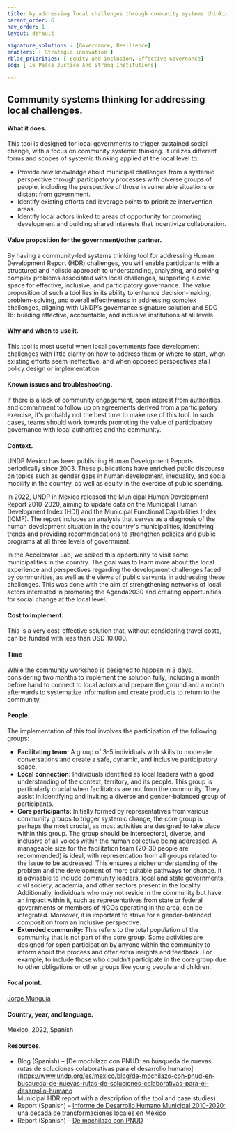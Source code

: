 ```yaml
---
title: by addressing local challenges through community systems thinking
parent_order: 6
nav_order: 1
layout: default

signature_solutions : [Governance, Resilience]
enablers: [ Strategic innovation ]
rblac_priorities: [ Equity and inclusion, Effective Governance]
sdg: [ 16 Peace Justice And Strong Institutions]

---
```

## Community systems thinking for addressing local challenges.

#### What it does. 
This tool is designed for local governments to trigger sustained social change, with a focus on community systemic thinking. It utilizes different forms and scopes of systemic thinking applied at the local level to:
- Provide new knowledge about municipal challenges from a systemic perspective through participatory processes with diverse groups of people, including the perspective of those in vulnerable situations or distant from government.  
- Identify existing efforts and leverage points to prioritize intervention areas.  
- Identify local actors linked to areas of opportunity for promoting development and building shared interests that incentivize collaboration.

#### Value proposition for the government/other partner.
By having a community-led systems thinking tool for addressing Human Development Report (HDR) challenges, you will enable participants with a structured and holistic approach to understanding, analyzing, and solving complex problems associated with local challenges, supporting a civic space for effective, inclusive, and participatory governance. The value proposition of such a tool lies in its ability to enhance decision-making, problem-solving, and overall effectiveness in addressing complex challenges, aligning with UNDP’s governance signature solution and SDG 16: building effective, accountable, and inclusive institutions at all levels.

#### Why and when to use it. 
This tool is most useful when local governments face development challenges with little clarity on how to address them or where to start, when existing efforts seem ineffective, and when opposed perspectives stall policy design or implementation.   

#### Known issues and troubleshooting. 
If there is a lack of community engagement, open interest from authorities, and commitment to follow up on agreements derived from a participatory exercise, it's probably not the best time to make use of this tool. In such cases, teams should work towards promoting the value of participatory governance with local authorities and the community. 

#### Context. 
UNDP Mexico has been publishing Human Development Reports periodically since 2003. These publications have enriched public discourse on topics such as gender gaps in human development, inequality, and social mobility in the country, as well as equity in the exercise of public spending.

In 2022, UNDP in Mexico released the Municipal Human Development Report 2010-2020, aiming to update data on the Municipal Human Development Index (HDI) and the Municipal Functional Capabilities Index (ICMF). The report includes an analysis that serves as a diagnosis of the human development situation in the country's municipalities, identifying trends and providing recommendations to strengthen policies and public programs at all three levels of government.

In the Accelerator Lab, we seized this opportunity to visit some municipalities in the country. The goal was to learn more about the local experience and perspectives regarding the development challenges faced by communities, as well as the views of public servants in addressing these challenges. This was done with the aim of strengthening networks of local actors interested in promoting the Agenda2030 and creating opportunities for social change at the local level.

#### Cost to implement. 
This is a very cost-effective solution that, without considering travel costs, can be funded with less than USD 10.000.

#### Time
While the community workshop is designed to happen in 3 days, considering two months to implement the solution fully, including a month before hand to connect to local actors and prepare the ground and a month afterwards to systematize information and create products to return to the community. 

#### People. 
The implementation of this tool involves the participation of the following groups:
- **Facilitating team:** A group of 3-5 individuals with skills to moderate conversations and create a safe, dynamic, and inclusive participatory space.
- **Local connection:** Individuals identified as local leaders with a good understanding of the context, territory, and its people. This group is particularly crucial when facilitators are not from the community. They assist in identifying and inviting a diverse and gender-balanced group of participants.
- **Core participants:** Initially formed by representatives from various community groups to trigger systemic change, the core group is perhaps the most crucial, as most activities are designed to take place within this group. The group should be intersectoral, diverse, and inclusive of all voices within the human collective being addressed. A manageable size for the facilitation team (20-30 people are recommended) is ideal, with representation from all groups related to the issue to be addressed. This ensures a richer understanding of the problem and the development of more suitable pathways for change. It is advisable to include community leaders, local and state governments, civil society, academia, and other sectors present in the locality. Additionally, individuals who may not reside in the community but have an impact within it, such as representatives from state or federal governments or members of NGOs operating in the area, can be integrated. Moreover, it is important to strive for a gender-balanced composition from an inclusive perspective.
- **Extended community:** This refers to the total population of the community that is not part of the core group. Some activities are designed for open participation by anyone within the community to inform about the process and offer extra insights and feedback. For example, to include those who couldn’t participate in the core group due to other obligations or other groups like young people and children.

#### Focal point. 
[Jorge Munguia](https://undp-accelerator-labs.github.io/Innovation-Toolkit-for-UNDP-Signature-Solutions/contributors/Jorge%20Munguia.html)

#### Country, year, and language. 
Mexico, 2022, Spanish

#### Resources. 
- Blog (Spanish) – [De mochilazo con PNUD: en búsqueda de nuevas rutas de soluciones colaborativas para el desarrollo humano](https://www.undp.org/es/mexico/blog/de-mochilazo-con-pnud-en-busqueda-de-nuevas-rutas-de-soluciones-colaborativas-para-el-desarrollo-humano  
Municipal HDR report with a description of the tool and case studies)
- Report (Spanish) – [Informe de Desarrollo Humano Municipal 2010-2020: una década de transformaciones locales en México](https://www.undp.org/es/mexico/publicaciones/informe-de-desarrollo-humano-municipal-2010-2020-una-decada-de-transformaciones-locales-en-mexico-0) 
- Report (Spanish) – [De mochilazo con PNUD](https://undp.sharepoint.com/:w:/s/DemochilazoconPNUD/ETJy2KiOBUREoNyFxiU9nJcBixDyoR7uNV1ELnBsUApDFA?email=accelerator.labs%40undp.org&e=trCpkJ)
